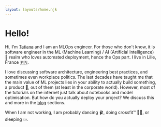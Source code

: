 ```yaml
---
layout: layouts/home.njk
---
```


# Hello!

Hi, I'm <a href="/" class="p-name u-uid u-url" rel="me">Tatiana</a> and I am an MLOps engineer.  For those who don't know, it is software engineer in the ML (Machine Learning) / AI (Artificial Intelligence) 🤖 realm who loves automated deployment, hence the Ops part. I live in Lille, France 🇫🇷.
 
I love discussing software architecture, engineering best practices, and sometimes even workplace politics. The last decades have taught me that the main value of ML projects lies in your ability to actually build something, a product 👀, out of them (at least in the corporate world). However, most of the tutorials on the internet just talk about notebooks and model optimisation. But how do you actually deploy your project? We discuss this and more in the [blog](/blog) sections.

When I am not working, I am probably dancing 🩰, doing crossfit™️ 🏋️‍♂️, or sleeping 💤.